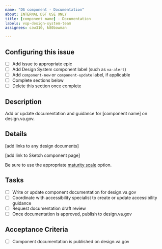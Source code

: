 ```yaml
---
name: "DS component - Documentation"
about: INTERNAL DST USE ONLY
title: [component name] - Documentation
labels: vsp-design-system-team
assignees: caw310, k80bowman

---
```


## Configuring this issue
- [ ] Add issue to appropriate epic
- [ ] Add Design System component label (such as `va-alert`)
- [ ] Add `component-new` or `component-update` label, if applicable
- [ ] Complete sections below
- [ ] Delete this section once complete

## Description
Add or update documentation and guidance for [component name] on design.va.gov.

## Details
[add links to any design documents]

[add link to Sketch component page]

Be sure to use the appropriate [maturity scale](https://design.va.gov/about/maturity-scale) option.

## Tasks
- [ ] Write or update component documentation for design.va.gov
- [ ] Coordinate with accessibility specialist to create or update accessibility guidance
- [ ] Request documentation draft review
- [ ] Once documentation is approved, publish to design.va.gov

## Acceptance Criteria
- [ ] Component documentation is published on design.va.gov